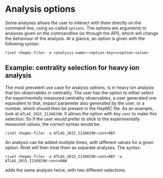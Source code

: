 # Analysis options

Some analyses allows the user to interact with them directly on the command line, using so-called `options`. The options are arguments to analyses given on the
commandline (or through the API), which will change the behaviour of the analysis. At a glance, an option is given with the following syntax:

```
rivet <hepmc-file> -a <analysis-name>:<option-key>=<option-value>
```

## Example: centrality selection for heavy ion analysis

The most prevalent use case for analysis options, is in heavy ion analysis that bin observables in centrality. The user has the option to either select 
the experimentally measured centrality observables, a user generated one equivalent to that, impact parameter also generated by the user, or a number, which
should then be present in the HepMC file. As an example, look at `ATLAS_2015_I1360290`. It allows the option with key `cent` to make this selection. So if the
user would prefer to stick to the experimentally measured values, the correct syntax would be:
 
```
rivet <hepmc-file> -a ATLAS_2015_I1360290:cent=REF
```
An analysis can be added multiple times, with different values for a given option. Rivet will then treat them as separate analyses. The syntax:
```
rivet <hepmc-file> -a ATLAS_2015_I1360290:cent=REF -a ATLAS_2015_I1360290:cent=RAW

```
adds the same analysis twice, with two different selections.



